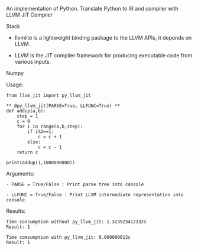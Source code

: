 An implementation of Python. Translate Python to IR and compiler with LLVM JIT Compiler 

Stack 

- llvmlite is a lightweight binding package to the LLVM APIs, it depends on LLVM.

- LLVM is the JIT compiler framework for producing executable code from various inputs.

Numpy 

Usage:

```
from llvm_jit import py_llvm_jit

** @py_llvm_jit(PARSE=True, LLFUNC=True) **
def addup(a,b):
    step = 1
    c = 0
    for i in range(a,b,step):
        if i%2==1:
            c = c + 1
        else:
            c = c - 1 
    return c
    
print(addup(1,1000000000))
```

Arguments:

```
- PARSE = True/False : Print parse tree into console

- LLFUNC = True/False : Print LLVM intermediate representation into console

```

Results:

```
Time consumption without py_llvm_jit: 1.323523412332s
Result: 1

Time comsumption with py_llvm_jit: 0.000000012s
Result: 1
```
